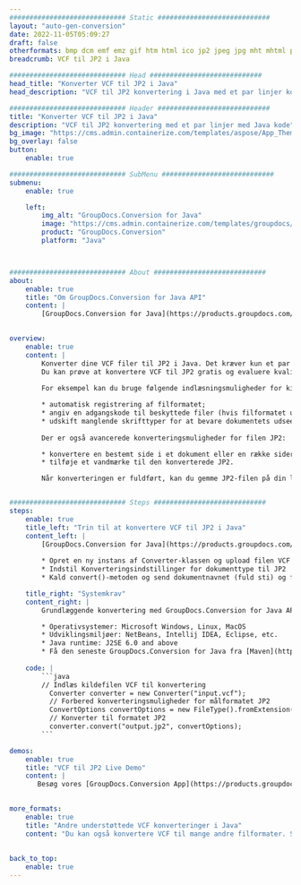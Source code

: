 ```yaml
---
############################# Static ############################
layout: "auto-gen-conversion"
date: 2022-11-05T05:09:27
draft: false
otherformats: bmp dcm emf emz gif htm html ico jp2 jpeg jpg mht mhtml png psb psd svg svgz tga tif tiff webp wmf wmz
breadcrumb: VCF til JP2 i Java

############################# Head ############################
head_title: "Konverter VCF til JP2 i Java"
head_description: "VCF til JP2 konvertering i Java med et par linjer kode. Konverter over 160 filformater ved hjælp af GroupDocs dokumentkonverterings-API for Java"

############################# Header ############################
title: "Konverter VCF til JP2 i Java"
description: "VCF til JP2 konvertering med et par linjer med Java kode"
bg_image: "https://cms.admin.containerize.com/templates/aspose/App_Themes/V3/images/bg/header1.png"
bg_overlay: false
button:
    enable: true

############################# SubMenu ############################
submenu:
    enable: true

    left:
        img_alt: "GroupDocs.Conversion for Java"
        image: "https://cms.admin.containerize.com/templates/groupdocs/images/product-logos/90x90-noborder/groupdocs-conversion-java.png"
        product: "GroupDocs.Conversion"
        platform: "Java"



############################# About ############################
about:
    enable: true
    title: "Om GroupDocs.Conversion for Java API"
    content: |
        [GroupDocs.Conversion for Java](https://products.groupdocs.com/conversion/java/) er en avanceret filformatkonverterings-API til konvertering mellem populære billed- og dokumentformater såsom Microsoft Office, OpenDocument, PDF, HTML, e-mail, CAD. og meget mere med blot et par linjer kode. Den native API registrerer automatisk formaterne af de originale dokumenter og tilbyder mange muligheder for at tilpasse de konverterede dokumenter. Sammen med funktionen til at udtrække information fra et dokument, understøtter den også caching af konverteringsresultaterne til den lokale disk som standard. Enhver form for cachelagring kan dog understøttes ved at implementere de passende grænseflader - Amazon S3, Dropbox, Google Drive, Windows Azure, Reddis eller andre.
    

overview:
    enable: true
    content: |
        Konverter dine VCF filer til JP2 i Java. Det kræver kun et par linjer med Java kode på enhver platform efter eget valg, såsom Windows, Linux, macOS.
        Du kan prøve at konvertere VCF til JP2 gratis og evaluere kvaliteten af ​​konverteringsresultaterne. Sammen med simple filkonverteringsscripts kan du prøve mere sofistikerede muligheder for at indlæse VCF-kildefilen og gemme JP2-outputtet. 
        
        For eksempel kan du bruge følgende indlæsningsmuligheder for kilden VCF:

        * automatisk registrering af filformatet;
        * angiv en adgangskode til beskyttede filer (hvis filformatet understøtter det);
        * udskift manglende skrifttyper for at bevare dokumentets udseende.
        
        Der er også avancerede konverteringsmuligheder for filen JP2:

        * konvertere en bestemt side i et dokument eller en række sider;
        * tilføje et vandmærke til den konverterede JP2.

        Når konverteringen er fuldført, kan du gemme JP2-filen på din lokale filsti eller på et tredjepartslager såsom FTP, Amazon S3, Google Drive, Dropbox osv. Bemærk venligst - for at konvertere VCF til JP2, behøver du ikke installere yderligere software, såsom MS Office, Open Office, Adobe Acrobat Reader osv.


############################# Steps ############################
steps:
    enable: true
    title_left: "Trin til at konvertere VCF til JP2 i Java"
    content_left: |
        [GroupDocs.Conversion for Java](https://products.groupdocs.com/conversion/java/) giver udviklere mulighed for nemt at konvertere VCF fil til JP2 med et par linjer kode.
        
        * Opret en ny instans af Converter-klassen og upload filen VCF med den fulde sti
        * Indstil Konverteringsindstillinger for dokumenttype til JP2
        * Kald convert()-metoden og send dokumentnavnet (fuld sti) og formatet (JP2) som en parameter

    title_right: "Systemkrav"
    content_right: |
        Grundlæggende konvertering med GroupDocs.Conversion for Java API kan udføres med blot et par linjer kode. Vores API'er understøttes på alle større platforme og operativsystemer. Før du udfører koden nedenfor, skal du sørge for, at du har følgende forudsætninger installeret på dit system.

        * Operativsystemer: Microsoft Windows, Linux, MacOS
        * Udviklingsmiljøer: NetBeans, Intellij IDEA, Eclipse, etc.
        * Java runtime: J2SE 6.0 and above
        * Få den seneste GroupDocs.Conversion for Java fra [Maven](https://repository.groupdocs.com/webapp/#/artifacts/browse/tree/General/repo/com/groupdocs/groupdocs-conversion)
         
    code: |
        ```java    
        // Indlæs kildefilen VCF til konvertering
          Converter converter = new Converter("input.vcf");
          // Forbered konverteringsmuligheder for målformatet JP2
          ConvertOptions convertOptions = new FileType().fromExtension("jp2").getConvertOptions();
          // Konverter til formatet JP2
          converter.convert("output.jp2", convertOptions);
        ```

demos:
    enable: true
    title: "VCF til JP2 Live Demo"
    content: |
       Besøg vores [GroupDocs.Conversion App](https://products.groupdocs.app/conversion/family) websted, og prøv VCF til JP2 konvertering nu. Den gratis demo har følgende fordele
          

more_formats:
    enable: true
    title: "Andre understøttede VCF konverteringer i Java"
    content: "Du kan også konvertere VCF til mange andre filformater. Se venligst listen nedenfor."
       
       
back_to_top:
    enable: true
---
```

